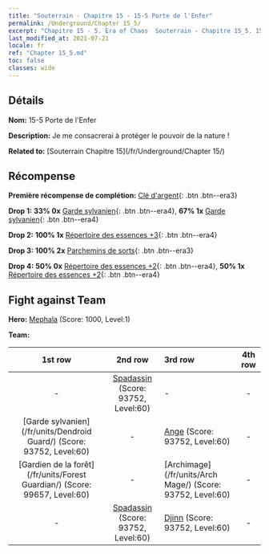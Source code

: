 ```yaml
---
title: "Souterrain - Chapitre 15 - 15-5 Porte de l'Enfer"
permalink: /Underground/Chapter 15_5/
excerpt: "Chapitre 15 - 5. Era of Chaos  Souterrain - Chapitre 15_5. 15-5 Porte de l'Enfer"
last_modified_at: 2021-07-21
locale: fr
ref: "Chapter 15_5.md"
toc: false
classes: wide
---
```


## Détails

 **Nom:** 15-5 Porte de l'Enfer

 **Description:** Je me consacrerai à protéger le pouvoir de la nature !

 **Related to:** [Souterrain Chapitre 15](/fr/Underground/Chapter 15/)

## Récompense

 **Première récompense de complétion:** [Clé d'argent](/ItemsFR/con_693/){: .btn .btn--era3}

 **Drop 1:** **33% 0x** [Garde sylvanien](/ItemsFR/unt_203/){: .btn .btn--era4}, **67% 1x** [Garde sylvanien](/ItemsFR/unt_203/){: .btn .btn--era4}

 **Drop 2:** **100% 1x** [Répertoire des essences +3](/ItemsFR/mat_60/){: .btn .btn--era4}

 **Drop 3:** **100% 2x** [Parchemins de sorts](/ItemsFR/con_694/){: .btn .btn--era3}

 **Drop 4:** **50% 0x** [Répertoire des essences +2](/ItemsFR/mat_53/){: .btn .btn--era4}, **50% 1x** [Répertoire des essences +2](/ItemsFR/mat_53/){: .btn .btn--era4}


## Fight against Team
 **Hero:** [Mephala](/fr/heroes/Mephala/) (Score: 1000, Level:1)

 **Team:**


  | 1st row | 2nd row | 3rd row | 4th row |
  |:----:|:----:|:----|:----:|
  | - | [Spadassin](/fr/units/Swordsman/) (Score: 93752, Level:60)  | - | - |
  | [Garde sylvanien](/fr/units/Dendroid Guard/) (Score: 93752, Level:60)  | - | [Ange](/fr/units/Angel/) (Score: 93752, Level:60)  | - |
  | [Gardien de la forêt](/fr/units/Forest Guardian/) (Score: 99657, Level:60)  | - | [Archimage](/fr/units/Arch Mage/) (Score: 93752, Level:60)  | - |
  | - | [Spadassin](/fr/units/Swordsman/) (Score: 93752, Level:60)  | [Djinn](/fr/units/Genie/) (Score: 93752, Level:60)  | - |


